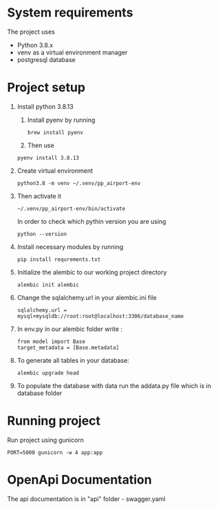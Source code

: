 # System requirements

The project uses
- Python 3.8.x
- venv as a virtual environment manager 
- postgresql database

# Project setup

1. Install python 3.8.13
   1. Install pyenv by running
      ```
      brew install pyenv
      ```
   2.  Then use
      ```
      pyenv install 3.8.13
      ```
 
2. Create virtual environment 
    ```
   python3.8 -m venv ~/.venv/pp_airport-env
   ```
3. Then activate it
   ```
   ~/.venv/pp_airport-env/bin/activate
   ```
   In order to check which pythin version you are using 
   ```
   python --version
   ```
4. Install necessary modules by running 
   ```
   pip install requrements.txt
   ```
   
5. Initialize the alembic to our working project directory
   ```
   alembic init alembic
   ```
6. Change the sqlalchemy.url in your alembic.ini file
   ```
   sqlalchemy.url = mysql+mysqldb://root:root@localhost:3306/database_name
   ```
7.  In env.py in our alembic folder write :
    ```
    from model import Base
    target_metadata = [Base.metadata]   
    ```
8. To generate all tables in your database:
   ```
   alembic upgrade head
   ```
9. To populate the database with data run the addata.py file which is in 
database folder
 # Running project
   Run project using gunicorn
   ```
   PORT=5000 gunicorn -w 4 app:app
   ```
 # OpenApi Documentation
   The api documentation is in "api" folder - swagger.yaml







